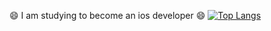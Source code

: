 :smile: I am studying to become an ios developer :smile:
[![Top Langs](https://github-readme-stats.vercel.app/api/top-langs/?username=jangseoyoung&layout=compact)](https://github.com/anuraghazra/github-readme-stats)
